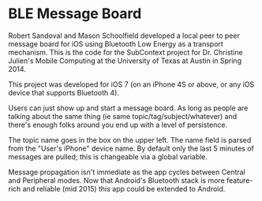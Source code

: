 BLE Message Board
==========
Robert Sandoval and Mason Schoolfield developed a local peer to peer message board for iOS using Bluetooth Low Energy as a transport mechanism.  This is the code for the SubContext project for Dr. Christine Julien's Mobile Computing at the University of Texas at Austin in Spring 2014.

This project was developed for iOS 7 (on an iPhone 4S or above, or any iOS device that supports Bluetooth 4).

Users can just show up and start a message board.  As long as people are talking about the same thing (ie same topic/tag/subject/whatever) and there's enough folks around you end up with a level of persistence.

The topic name goes in the box on the upper left.  The name field is parsed from the "User's iPhone" device name.  By default only the last 5 minutes of messages are pulled; this is changeable via a global variable.

Message propagation isn't immediate as the app cycles between Central and Peripheral modes.  Now that Android's Bluetooth stack is more feature-rich and reliable (mid 2015) this app could be extended to Android.
